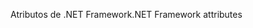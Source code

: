<span data-ttu-id="a205d-101">Atributos de .NET Framework</span><span class="sxs-lookup"><span data-stu-id="a205d-101">.NET Framework attributes</span></span>